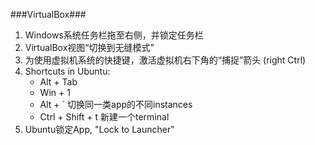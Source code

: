 ###VirtualBox###
1. Windows系统任务栏拖至右侧，并锁定任务栏
2. VirtualBox视图“切换到无缝模式”
3. 为使用虚拟机系统的快捷键，激活虚拟机右下角的“捕捉”箭头 (right Ctrl)
4. Shortcuts in Ubuntu:
	* Alt + Tab
	* Win + 1
	* Alt + ` 切换同一类app的不同instances
	* Ctrl + Shift + t 新建一个terminal
5. Ubuntu锁定App, "Lock to Launcher"
